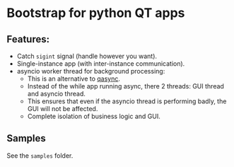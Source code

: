 # Bootstrap for python QT apps

## Features:
* Catch `sigint` signal (handle however you want).
* Single-instance app (with inter-instance communication).
* asyncio worker thread for background processing:
  * This is an alternative to [qasync](https://github.com/CabbageDevelopment/qasync).
  * Instead of the while app running async, there 2 threads: GUI thread and asyncio thread.
  * This ensures that even if the asyncio thread is performing badly, the GUI will not be affected.
  * Complete isolation of business logic and GUI.

## Samples
See the `samples` folder.
